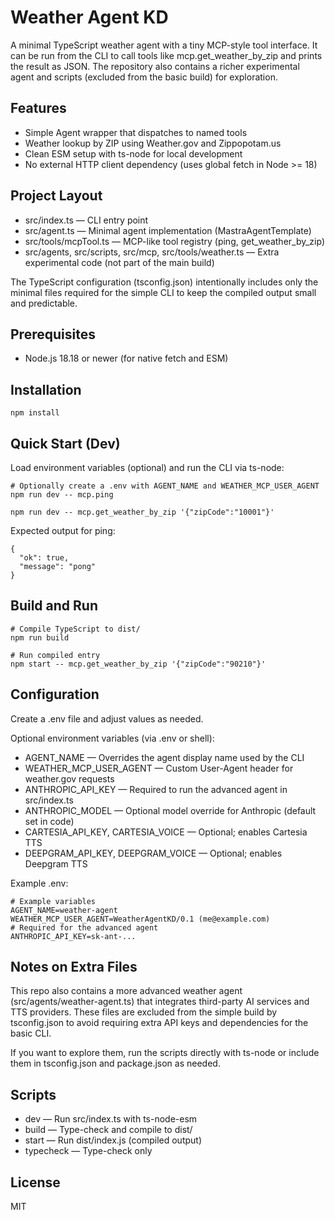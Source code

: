 # Weather Agent KD

A minimal TypeScript weather agent with a tiny MCP-style tool interface. It can be run from the CLI to call tools like mcp.get_weather_by_zip and prints the result as JSON. The repository also contains a richer experimental agent and scripts (excluded from the basic build) for exploration.

## Features
- Simple Agent wrapper that dispatches to named tools
- Weather lookup by ZIP using Weather.gov and Zippopotam.us
- Clean ESM setup with ts-node for local development
- No external HTTP client dependency (uses global fetch in Node >= 18)

## Project Layout
- src/index.ts — CLI entry point
- src/agent.ts — Minimal agent implementation (MastraAgentTemplate)
- src/tools/mcpTool.ts — MCP-like tool registry (ping, get_weather_by_zip)
- src/agents, src/scripts, src/mcp, src/tools/weather.ts — Extra experimental code (not part of the main build)

The TypeScript configuration (tsconfig.json) intentionally includes only the minimal files required for the simple CLI to keep the compiled output small and predictable.

## Prerequisites
- Node.js 18.18 or newer (for native fetch and ESM)

## Installation
```
npm install
```

## Quick Start (Dev)
Load environment variables (optional) and run the CLI via ts-node:
```
# Optionally create a .env with AGENT_NAME and WEATHER_MCP_USER_AGENT
npm run dev -- mcp.ping

npm run dev -- mcp.get_weather_by_zip '{"zipCode":"10001"}'
```

Expected output for ping:
```
{
  "ok": true,
  "message": "pong"
}
```

## Build and Run
```
# Compile TypeScript to dist/
npm run build

# Run compiled entry
npm start -- mcp.get_weather_by_zip '{"zipCode":"90210"}'
```

## Configuration
Create a .env file and adjust values as needed.

Optional environment variables (via .env or shell):
- AGENT_NAME — Overrides the agent display name used by the CLI
- WEATHER_MCP_USER_AGENT — Custom User-Agent header for weather.gov requests
- ANTHROPIC_API_KEY — Required to run the advanced agent in src/index.ts
- ANTHROPIC_MODEL — Optional model override for Anthropic (default set in code)
- CARTESIA_API_KEY, CARTESIA_VOICE — Optional; enables Cartesia TTS
- DEEPGRAM_API_KEY, DEEPGRAM_VOICE — Optional; enables Deepgram TTS

Example .env:
```
# Example variables
AGENT_NAME=weather-agent
WEATHER_MCP_USER_AGENT=WeatherAgentKD/0.1 (me@example.com)
# Required for the advanced agent
ANTHROPIC_API_KEY=sk-ant-...
```

## Notes on Extra Files
This repo also contains a more advanced weather agent (src/agents/weather-agent.ts) that integrates third-party AI services and TTS providers. These files are excluded from the simple build by tsconfig.json to avoid requiring extra API keys and dependencies for the basic CLI.

If you want to explore them, run the scripts directly with ts-node or include them in tsconfig.json and package.json as needed.

## Scripts
- dev — Run src/index.ts with ts-node-esm
- build — Type-check and compile to dist/
- start — Run dist/index.js (compiled output)
- typecheck — Type-check only

## License
MIT
